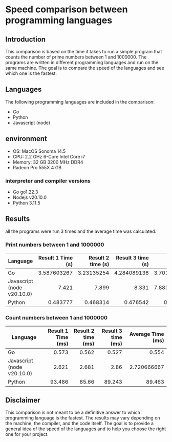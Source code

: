 # Speed comparison between programming languages

## Introduction

This comparison is based on the time it takes to run a simple program that counts the number of prime numbers between 1 and 1000000. The programs are written in different programming languages and run on the same machine. The goal is to compare the speed of the languages and see which one is the fastest.

## Languages

The following programming languages are included in the comparison:

- Go
- Python
- Javascript (node)

## environment

- OS: MacOS Sonoma 14.5
- CPU: 2.2 GHz 6-Core Intel Core i7
- Memory: 32 GB 3200 MHz DDR4
- Radeon Pro 555X 4 GB

### interpreter and compiler versions

- Go go1.22.3
- Nodejs v20.10.0
- Python 3.11.5

## Results

all the programs were run 3 times and the average time was calculated.

### Print numbers between 1 and 1000000

| Language                   | Result 1 Time (s) | Result 2 time (s) | Result 3 time (s) | Average Time (s) |
| -------------------------- | ----------------: | ----------------: | ----------------: | ---------------: |
| Go                         |       3.587603267 |        3.23135254 |       4.284089136 |      3.701014981 |
| Javascript (node v20.10.0) |             7.421 |             7.899 |             8.331 |      7.883666667 |
| Python                     |          0.483777 |          0.468314 |          0.476542 |         0.476211 |

### Count numbers between 1 and 1000000

| Language                   | Result 1 Time (ms) | Result 2 time (ms) | Result 3 time (ms) | Average Time (ms) |
| -------------------------- | -----------------: | -----------------: | -----------------: | ----------------: |
| Go                         |              0.573 |              0.562 |              0.527 |             0.554 |
| Javascript (node v20.10.0) |              2.621 |              2.681 |               2.86 |       2.720666667 |
| Python                     |             93.486 |              85.66 |             89.243 |            89.463 |

## Disclaimer

This comparison is not meant to be a definitive answer to which programming language is the fastest. The results may vary depending on the machine, the compiler, and the code itself. The goal is to provide a general idea of the speed of the languages and to help you choose the right one for your project.
